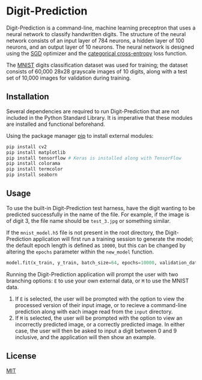 # Digit-Prediction

Digit-Prediction is a command-line, machine learning preceptron that uses a neural network to classify handwritten digits. The structure of the neural network consists of an input layer of 784 neurons, a hidden layer of 100 neurons, and an output layer of 10 neurons. The neural network is designed using the [SGD](https://keras.io/api/optimizers/sgd/) optimizer and the [categorical cross-entropy](https://keras.io/api/losses/probabilistic_losses/#categoricalcrossentropy-class) loss function.

The [MNIST](https://keras.io/api/datasets/mnist/) digits classification dataset was used for training; the dataset consists of 60,000 28x28 grayscale images of 10 digits, along with a test set of 10,000 images for validation during training.

## Installation

Several dependencies are required to run Digit-Prediction that are not included in the Python Standard Library. It is imperative that these modules are installed and functional beforehand.

Using the package manager [pip](https://pip.pypa.io/en/stable/) to install external modules:
```bash
pip install cv2
pip install matplotlib 
pip install tensorflow # Keras is installed along with TensorFlow
pip install colorama
pip install termcolor
pip install seaborn
```

## Usage

To use the built-in Digit-Prediction test harness, have the digit wanting to be predicted successfully in the name of the file. For example, if the image is of digit 3, the file name should be `test_3.jpg` or something similar.

If the `mnist_model.h5` file is not present in the root directory, the Digit-Prediction application will first run a training session to generate the model; the default epoch length is defined as `10000`, but this can be changed by altering the `epochs` parameter within the `new_model` function.
```python
model.fit(x_train, y_train, batch_size=64, epochs=10000, validation_data=(x_test, y_test))
```
Running the Digit-Prediction application will prompt the user with two branching options: `E` to use your own external data, or `M` to use the MNIST data. 

1. If `E` is selected, the user will be prompted with the option to view the processed version of their input image, or to recieve a command-line prediction along with each image read from the `input` directory.
2. If `M` is selected, the user will be prompted with the option to view an incorrectly predicted image, or a correctly predicted image. In either case, the user will then be asked to input a digit between 0 and 9 inclusive, and the application will then show an example.

## License
[MIT](https://choosealicense.com/licenses/mit/)